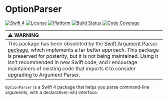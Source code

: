 #  OptionParser

[![Swift 4](https://img.shields.io/badge/Swift-4-blue.svg)](https://swift.org/)
[![License](https://img.shields.io/badge/licence-MIT-blue.svg)](http://cocoapods.org/pods/BigInt)
[![Platform](https://img.shields.io/badge/platforms-macOS-blue.svg)](https://developer.apple.com/platforms/)
[![Build Status](https://travis-ci.org/attaswift/OptionParser.svg?branch=master)](https://travis-ci.org/attaswift/OptionParser)
[![Code Coverage](https://codecov.io/github/attaswift/OptionParser/coverage.svg?branch=master)](https://codecov.io/github/attaswift/OptionParser?branch=master)

| :warning: WARNING          |
|:---------------------------|
| This package has been obsoleted by the [Swift Argument Parser package](https://github.com/apple/swift-argument-parser), which implements a far better approach. This package is preserved for posterity, but it is not being maintained. Using it isn't recommended in new Swift code, and I encourage maintainers of existing code that imports it to consider upgrading to Argument Parser.|

`OptionParser` is a Swift 4 package that helps you parse command-line arguments, with a declarative(-ish) interface.

